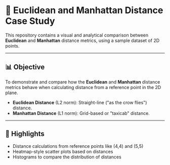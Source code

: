 # 📘 Euclidean and Manhattan Distance Case Study

This repository contains a visual and analytical comparison between **Euclidean** and **Manhattan** distance metrics, using a sample dataset of 2D points.

---

## 📊 Objective

To demonstrate and compare how the **Euclidean** and **Manhattan** distance metrics behave when calculating distance from a reference point in the 2D plane.

- **Euclidean Distance** (L2 norm): Straight-line ("as the crow flies") distance.
- **Manhattan Distance** (L1 norm): Grid-based or "taxicab" distance.

---

## 📌 Highlights

- Distance calculations from reference points like (4,4) and (5,5)
- Heatmap-style scatter plots based on distances
- Histograms to compare the distribution of distances



